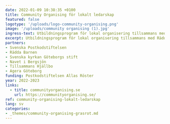 ```yaml
---
date: 2022-01-09 10:38:35 +0100
title: Community Organising för lokalt ledarskap
featured: false
logotype: '/uploads/logo-community-organising.png'
image: '/uploads/community organising (1).jpg'
ingress-text: Utbildningsprogram för lokal organisering tillsammans med Rädda Barnen, Svenska kyrkan Göteborg och lokala organisationer.
excerpt: Utbildningsprogram för lokal organisering tillsammans med Rädda Barnen, Svenska kyrkan Göteborg och lokala organisationer.
partners:
- Svenska Postkodstiftelsen
- Rädda Barnen
- Svenska kyrkan Göteborgs stift
- Navet i Bergsjön
- Tillsammans Hjällbo
- Agera Göteborg
funding: Postkodstiftelsen Allas Röster
year: 2022-2023
links:
  - title: communityorganising.se
    url: https://communityorganising.se/
ref: community-organising-lokalt-ledarskap
lang: sv
categories:
- _themes/community-organising-grasrot.md
---
```

